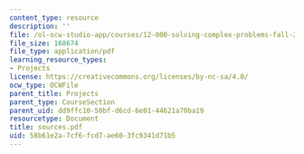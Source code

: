 ```yaml
---
content_type: resource
description: ''
file: /ol-ocw-studio-app/courses/12-000-solving-complex-problems-fall-2003/58b61e2a7cf6fcd7ae603fc9341d71b5_sources.pdf
file_size: 168674
file_type: application/pdf
learning_resource_types:
- Projects
license: https://creativecommons.org/licenses/by-nc-sa/4.0/
ocw_type: OCWFile
parent_title: Projects
parent_type: CourseSection
parent_uid: dd9ffc10-50bf-d6cd-6e01-44621a70ba19
resourcetype: Document
title: sources.pdf
uid: 58b61e2a-7cf6-fcd7-ae60-3fc9341d71b5
---
```

